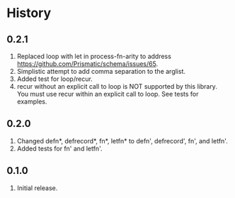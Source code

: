 # History

## 0.2.1

1. Replaced loop with let in process-fn-arity to address https://github.com/Prismatic/schema/issues/65.
2. Simplistic attempt to add comma separation to the arglist.
3. Added test for loop/recur.
4. recur without an explicit call to loop is NOT supported by this library.  You must use recur within an explicit call to loop.  See tests for examples.

## 0.2.0

1. Changed defn*, defrecord*, fn*, letfn* to defn', defrecord', fn', and letfn'.
2. Added tests for fn' and letfn'.

## 0.1.0

1. Initial release.
